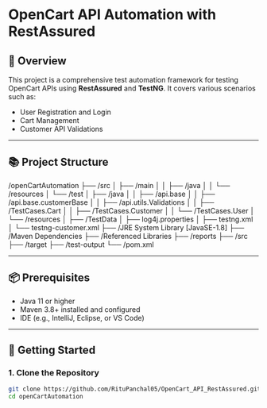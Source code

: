 
# OpenCart API Automation with RestAssured

## 📄 Overview
This project is a comprehensive test automation framework for testing OpenCart APIs using **RestAssured** and **TestNG**. It covers various scenarios such as:
- User Registration and Login
- Cart Management
- Customer API Validations

---

## 📚 Project Structure

/openCartAutomation
├── /src
│   ├── /main
│   │   ├── /java
│   │   └── /resources
│   └── /test
│       ├── /java
│       │   ├── /api.base
│       │   ├── /api.base.customerBase
│       │   ├── /api.utils.Validations
│       │   ├── /TestCases.Cart
│       │   ├── /TestCases.Customer
│       │   └── /TestCases.User
│       └── /resources
│           ├── /TestData
│           ├── log4j.properties
│           ├── testng.xml
│           └── testng-customer.xml
├── /JRE System Library [JavaSE-1.8]
├── /Maven Dependencies
├── /Referenced Libraries
├── /reports
├── /src
├── /target
├── /test-output
└── /pom.xml


---

## 📦 Prerequisites
- Java 11 or higher
- Maven 3.8+ installed and configured
- IDE (e.g., IntelliJ, Eclipse, or VS Code)

---

## 🚀 Getting Started

### 1. Clone the Repository
```bash
git clone https://github.com/RituPanchal05/OpenCart_API_RestAssured.git
cd openCartAutomation

